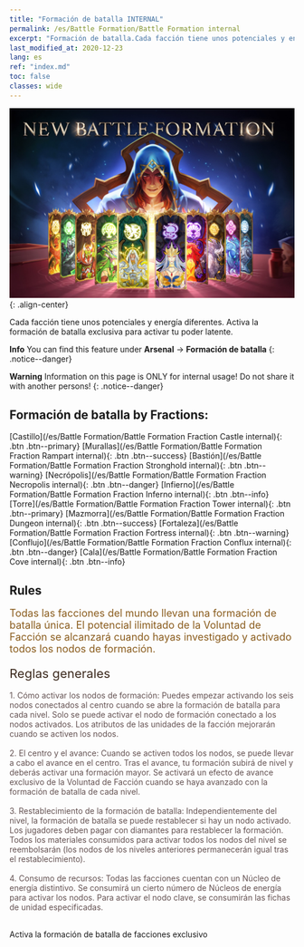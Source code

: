 ```yaml
---
title: "Formación de batalla INTERNAL"
permalink: /es/Battle Formation/Battle Formation internal
excerpt: "Formación de batalla.Cada facción tiene unos potenciales y energía diferentes. Activa la formación de batalla exclusiva para activar tu poder latente."
last_modified_at: 2020-12-23
lang: es
ref: "index.md"
toc: false
classes: wide
---
```


![image-center](/assets/images/newBattleFormation.jpg){: .align-center}

  Cada facción tiene unos potenciales y energía diferentes. Activa la formación de batalla exclusiva para activar tu poder latente.

**Info** You can find this feature under **Arsenal** -> **Formación de batalla** 
{: .notice--danger}

**Warning** Information on this page is ONLY for internal usage! Do not share it with another persons!
{: .notice--danger}

## Formación de batalla by Fractions: 

  [Castillo](/es/Battle Formation/Battle Formation Fraction Castle internal){: .btn .btn--primary} [Murallas](/es/Battle Formation/Battle Formation Fraction Rampart internal){: .btn .btn--success} [Bastión](/es/Battle Formation/Battle Formation Fraction Stronghold internal){: .btn .btn--warning} [Necrópolis](/es/Battle Formation/Battle Formation Fraction Necropolis internal){: .btn .btn--danger} [Infierno](/es/Battle Formation/Battle Formation Fraction Inferno internal){: .btn .btn--info} [Torre](/es/Battle Formation/Battle Formation Fraction Tower internal){: .btn .btn--primary} [Mazmorra](/es/Battle Formation/Battle Formation Fraction Dungeon internal){: .btn .btn--success} [Fortaleza](/es/Battle Formation/Battle Formation Fraction Fortress internal){: .btn .btn--warning} [Conflujo](/es/Battle Formation/Battle Formation Fraction Conflux internal){: .btn .btn--danger} [Cala](/es/Battle Formation/Battle Formation Fraction Cove internal){: .btn .btn--info} 

## Rules

  <span style="color: #8a5c1d;font-size:18px">Todas las facciones del mundo llevan una formación de batalla única. El potencial ilimitado de la Voluntad de Facción se alcanzará cuando hayas investigado y activado todos los nodos de formación. </span><br/><span style="color: #ffffff">　</span><br/><span style="color: #3c2a1e;font-size:22px">Reglas generales</span><br/><span style="color: #ffffff;font-size:6px">　</span><br/><span style="color: #645252">1. Cómo activar los nodos de formación: Puedes empezar activando los seis nodos conectados al centro cuando se abre la formación de batalla para cada nivel. Solo se puede activar el nodo de formación conectado a los nodos activados. Los atributos de las unidades de la facción mejorarán cuando se activen los nodos. </span><br/><span style="color: #ffffff;font-size:6px">　</span><br/><span style="color: #645252">2. El centro y el avance: Cuando se activen todos los nodos, se puede llevar a cabo el avance en el centro. Tras el avance, tu formación subirá de nivel y deberás activar una formación mayor. Se activará un efecto de avance exclusivo de la Voluntad de Facción cuando se haya avanzado con la formación de batalla de cada nivel. </span><br/><span style="color: #ffffff;font-size:6px">　</span><br/><span style="color: #645252">3. Restablecimiento de la formación de batalla: Independientemente del nivel, la formación de batalla se puede restablecer si hay un nodo activado. Los jugadores deben pagar con diamantes para restablecer la formación. Todos los materiales consumidos para activar todos los nodos del nivel se reembolsarán (los nodos de los niveles anteriores permanecerán igual tras el restablecimiento). </span><br/><span style="color: #ffffff;font-size:6px">　</span><br/><span style="color: #645252">4. Consumo de recursos: Todas las facciones cuentan con un Núcleo de energía distintivo. Se consumirá un cierto número de Núcleos de energía para activar los nodos. Para activar el nodo clave, se consumirán las fichas de unidad especificadas.</span>

<br/>  Activa la formación de batalla de facciones exclusivo

<br/>